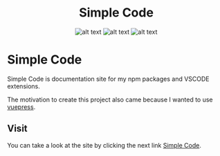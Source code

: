 <div align="center">
<h1>Simple Code </h1>
  
![alt text](https://img.shields.io/badge/My%20first%20website-2.0.3-green)  ![alt text](https://img.shields.io/badge/Made%20by-Max-brightgreen) ![alt text](https://img.shields.io/badge/Made%20With-Vuepress-lightgreen)
</div>

# Simple Code

Simple Code is documentation site for my npm packages and VSCODE extensions.

The motivation to create this project also came because I wanted to use [vuepress](https://vuepress.vuejs.org/).

## Visit

You can take a look at the site by clicking the next link
[Simple Code](https://simple-code.netlify.app/).
